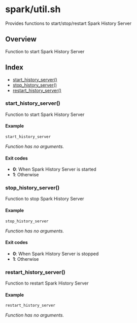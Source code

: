 # spark/util.sh

Provides functions to start/stop/restart Spark History Server

## Overview

Function to start Spark History Server

## Index

* [start_history_server()](#starthistoryserver)
* [stop_history_server()](#stophistoryserver)
* [restart_history_server()](#restarthistoryserver)

### start_history_server()

Function to start Spark History Server

#### Example

```bash
start_history_server
```

_Function has no arguments._

#### Exit codes

* **0**: When Spark History Server is started
* **1**: Otherwise

### stop_history_server()

Function to stop Spark History Server

#### Example

```bash
stop_history_server
```

_Function has no arguments._

#### Exit codes

* **0**: When Spark History Server is stopped
* **1**: Otherwise

### restart_history_server()

Function to restart Spark History Server

#### Example

```bash
restart_history_server
```

_Function has no arguments._

